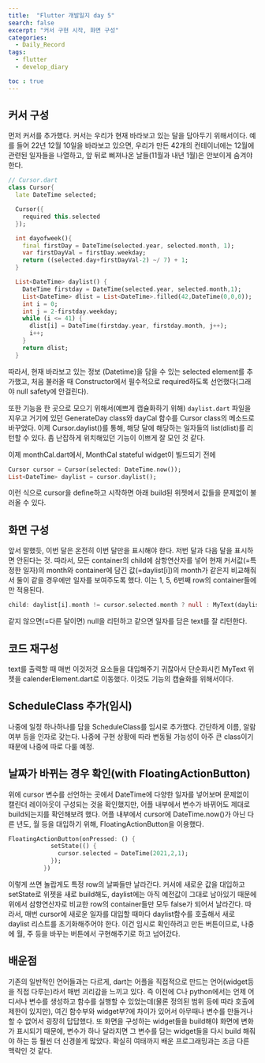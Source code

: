 ```yaml
---
title:  "Flutter 개발일지 day 5"
search: false
excerpt: "커서 구현 시작, 화면 구성"
categories: 
  - Daily_Record
tags:
  - flutter
  - develop_diary

toc : true
--- 
```

<!-- basic info -->

## 커서 구성

먼저 커서를 추가했다. 커서는 우리가 현재 바라보고 있는 달을 담아두기 위해서이다. 예를 들어 22년 12월 10일을 바라보고 있으면, 우리가 만든 42개의 컨테이너에는 12월에 관련된 일자들을 나열하고, 앞 뒤로 삐져나온 날들(11월과 내년 1월)은 안보이게 숨겨야 한다.

```dart
// Cursor.dart
class Cursor{
  late DateTime selected;

  Cursor({
    required this.selected
  });

  int dayofweek(){
    final firstDay = DateTime(selected.year, selected.month, 1);
    var firstDayVal = firstDay.weekday;
    return ((selected.day+firstDayVal-2) ~/ 7) + 1;
  }

  List<DateTime> daylist() {
    DateTime firstday = DateTime(selected.year, selected.month,1);
    List<DateTime> dlist = List<DateTime>.filled(42,DateTime(0,0,0));
    int i = 0;
    int j = 2-firstday.weekday;
    while (i <= 41) {
      dlist[i] = DateTime(firstday.year, firstday.month, j++);
      i++;
    }
    return dlist;
  }
```

따라서, 현재 바라보고 있는 정보 (Datetime)을 담을 수 있는 selected element를 추가했고, 처음 불러올 때 Constructor에서 필수적으로 required하도록 선언했다(그래야 null safety에 안걸린다).

또한 기능을 한 곳으로 모으기 위해서(예쁘게 캡슐화하기 위해) `daylist.dart` 파일을 지우고 거기에 있던 GenerateDay class와 dayCal 함수를 Cursor class의 메소드로 바꾸었다. 이제 Cursor.daylist()를 통해, 해당 달에 해당하는 일자들의 list(dlist)를 리턴할 수 있다. 좀 난잡하게 위치해있던 기능이 이쁘게 잘 모인 것 같다.

이제 monthCal.dart에서, MonthCal stateful widget이 빌드되기 전에

```dart
Cursor cursor = Cursor(selected: DateTime.now());
List<DateTime> daylist = cursor.daylist();
```

이런 식으로 cursor을 define하고 시작하면 아래 build된 위젯에서 값들을 문제없이 불러올 수 있다.

## 화면 구성

앞서 말했듯, 이번 달은 온전히 이번 달만을 표시해야 한다. 저번 달과 다음 달을 표시하면 안된다는 것. 따라서, 모든 container의 child에 삼항연산자를 넣어 현재 커서값(=특정한 일자)의 month와 container에 담긴 값(=daylist[i])의 month가 같은지 비교해줘서 둘이 같을 경우에만 일자를 보여주도록 했다. 이는 1, 5, 6번째 row의 container들에만 적용된다.

```dart
child: daylist[i].month != cursor.selected.month ? null : MyText(daylist[i].day.toString(), 15),
```

같지 않으면(=다른 달이면) null을 리턴하고 같으면 일자를 담은 text를 잘 리턴한다.

## 코드 재구성

text를 출력할 때 매번 이것저것 요소들을 대입해주기 귀찮아서 단순화시킨 MyText 위젯을 calenderElement.dart로 이동했다. 이것도 기능의 캡슐화를 위해서이다.

## ScheduleClass 추가(임시)

나중에 일정 하나하나를 담을 ScheduleClass를 임시로 추가했다. 간단하게 이름, 알람 여부 등을 인자로 갖는다. 나중에 구현 상황에 따라 변동될 가능성이 아주 큰 class이기 때문에 나중에 따로 다룰 예정.

## 날짜가 바뀌는 경우 확인(with FloatingActionButton)

위에 cursor 변수를 선언하는 곳에서 DateTime에 다양한 일자를 넣어보며 문제없이 캘린더 레이아웃이 구성되는 것을 확인했지만, 어플 내부에서 변수가 바뀌어도 제대로 build되는지를 확인해보려 했다. 어플 내부에서 cursor에 DateTime.now()가 아닌 다른 년도, 월 등을 대입하기 위해, FloatingActionButton을 이용했다.

```dart
FloatingActionButton(onPressed: () {
            setState(() {
              cursor.selected = DateTime(2021,2,1);
            });
          })
```

이렇게 쓰면 놀랍게도 특정 row의 날짜들만 날라간다. 커서에 새로운 값을 대입하고 setState로 위젯을 새로 build해도, daylist에는 아직 예전값이 그대로 남아있기 때문에 위에서 삼항연산자로 비교한 row의 container들만 모두 false가 되어서 날라간다. 따라서, 매번 cursor에 새로운 일자를 대입할 때마다 daylist함수를 호출해서 새로 daylist 리스트를 초기화해주어야 한다. 이건 임시로 확인하려고 만든 버튼이므로, 나중에 월, 주 등을 바꾸는 버튼에서 구현해주기로 하고 넘어갔다.

## 배운점

기존의 일반적인 언어들과는 다르게, dart는 어플을 직접적으로 만드는 언어(widget등을 직접 다루는)라서 매번 괴리감을 느끼고 있다. 즉 이전에 C나 python에서는 언제 어디서나 변수를 생성하고 함수를 실행할 수 있었는데(물론 정의된 범위 등에 따라 호출에 제한이 있지만), 여긴 함수부와 widget부?에 차이가 있어서 아무때나 변수를 만들거나 할 수 없어서 굉장히 답답했다. 또 화면을 구성하는 widget들을 build해야 화면에 변화가 표시되기 때문에, 변수가 하나 달라지면 그 변수를 담는 widget들을 다시 build 해줘야 하는 등 훨씬 더 신경쓸게 많았다. 확실히 여태까지 배운 프로그래밍과는 조금 다른 맥락인 것 같다.

